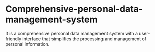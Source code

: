 # Comprehensive-personal-data-management-system
It is a comprehensive personal data management system with a user-friendly interface that simplifies the processing and management of personal information.
